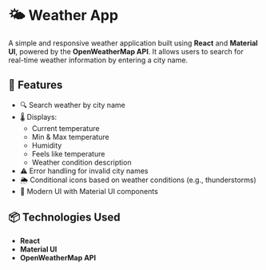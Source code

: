 # 🌤️ Weather App

A simple and responsive weather application built using **React** and **Material UI**, powered by the **OpenWeatherMap API**. It allows users to search for real-time weather information by entering a city name.

## 🚀 Features

- 🔍 Search weather by city name
- 🌡️ Displays:
  - Current temperature
  - Min & Max temperature
  - Humidity
  - Feels like temperature
  - Weather condition description
- ⚠️ Error handling for invalid city names
- 🌦️ Conditional icons based on weather conditions (e.g., thunderstorms)
- 🎨 Modern UI with Material UI components


## 📦 Technologies Used

- **React**
- **Material UI**
- **OpenWeatherMap API**


